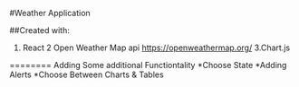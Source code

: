 #Weather Application

##Created with:
1. React
2 Open Weather Map api
https://openweathermap.org/
3.Chart.js

========
Adding Some additional Functiontality
*Choose State
*Adding Alerts
*Choose Between Charts & Tables



